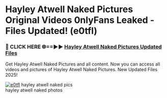 # Hayley Atwell Naked Pictures Original Videos 0nlyFans Leaked - Files Updated! (e0tfl)

<h3>🔴 CLICK HERE 🌐==►► <a href="https://tinyurl.com/up5wt9bj" rel="nofollow">Hayley Atwell Naked Pictures Updated Files</a></h3>

Get Hayley Atwell Naked Pictures and all content. Now you can access all videos and pictures of Hayley Atwell Naked Pictures. New Updated Files 2025!

[![e0tfl](https://i.imgur.com/ABiUzMV.gif)](https://tinyurl.com/up5wt9bj)
hayley atwell naked pics<br>
hayley atwell naked photos
